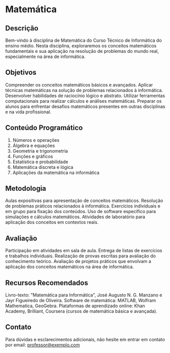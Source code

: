 # Matemática

## Descrição
Bem-vindo à disciplina de Matemática do Curso Técnico de Informática do ensino médio. Nesta disciplina, exploraremos os conceitos matemáticos fundamentais e sua aplicação na resolução de problemas do mundo real, especialmente na área de informática.

## Objetivos
Compreender os conceitos matemáticos básicos e avançados.
Aplicar técnicas matemáticas na solução de problemas relacionados à informática.
Desenvolver habilidades de raciocínio lógico e abstrato.
Utilizar ferramentas computacionais para realizar cálculos e análises matemáticas.
Preparar os alunos para enfrentar desafios matemáticos presentes em outras disciplinas e na vida profissional.

## Conteúdo Programático
1. Números e operações
2. Álgebra e equações
3. Geometria e trigonometria
4. Funções e gráficos
5. Estatística e probabilidade
6. Matemática discreta e lógica
7. Aplicações da matemática na informática

## Metodologia
Aulas expositivas para apresentação de conceitos matemáticos.
Resolução de problemas práticos relacionados à informática.
Exercícios individuais e em grupo para fixação dos conteúdos.
Uso de software específico para simulações e cálculos matemáticos.
Atividades de laboratório para aplicação dos conceitos em contextos reais.

## Avaliação
Participação em atividades em sala de aula.
Entrega de listas de exercícios e trabalhos individuais.
Realização de provas escritas para avaliação do conhecimento teórico.
Avaliação de projetos práticos que envolvam a aplicação dos conceitos matemáticos na área de informática.

## Recursos Recomendados
Livro-texto: "Matemática para Informática", José Augusto N. G. Manzano e Jayr Figueiredo de Oliveira.
Software de matemática: MATLAB, Wolfram Mathematica, GeoGebra.
Plataformas de aprendizado online: Khan Academy, Brilliant, Coursera (cursos de matemática básica e avançada).

## Contato
Para dúvidas e esclarecimentos adicionais, não hesite em entrar em contato por email: [professor@exemplo.com](mailto:professor@exemplo.com)
